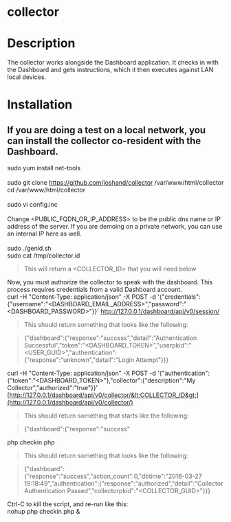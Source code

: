 # collector

# Description
The collector works alongside the Dashboard application. It checks in with the Dashboard and gets instructions, which it then executes against LAN local devices.

# Installation
## If you are doing a test on a local network, you can install the collector co-resident with the Dashboard.
sudo yum install net-tools<br>
<br>
sudo git clone https://github.com/joshand/collector /var/www/html/collector<br>
cd /var/www/html/collector<br>
<br>
sudo vi config.inc<br>
<br>
Change &lt;PUBLIC_FQDN_OR_IP_ADDRESS&gt; to be the public dns name or IP address of the server. If you are demoing on a private network, you can use an internal IP here as well.<br>
<br>
sudo ./genid.sh<br>
sudo cat /tmp/collector.id<br>
> This will return a &lt;COLLECTOR_ID&gt; that you will need below

Now, you must authorize the collector to speak with the dashboard. This process requires credentials from a valid Dashboard account.<br>
curl -H "Content-Type: application/json" -X POST -d '{"credentials":{"username":"&lt;DASHBOARD_EMAIL_ADDRESS&gt;","password":"&lt;DASHBOARD_PASSWORD&gt;"}}' http://127.0.0.1/dashboard/api/v0/session/<br>
> This should return something that looks like the following:

> {"dashboard":{"response":"success","detail":"Authentication Successful","token":"&lt;DASHBOARD_TOKEN&gt;","userpkid":"&lt;USER_GUID&gt;","authentication":{"response":"unknown","detail":"Login Attempt"}}}

curl -H "Content-Type: application/json" -X POST -d '{"authentication":{"token":"&lt;DASHBOARD_TOKEN&gt;"},"collector":{"description":"My Collector","authorized":"true"}}' [http://127.0.0.1/dashboard/api/v0/collector/&lt;COLLECTOR_ID&gt;](http://127.0.0.1/dashboard/api/v0/collector/)<br>
> This should return something that starts like the following:

> {"dashboard":{"response":"success"

php checkin.php<br>
> This should return something that looks like the following:

> {"dashboard":{"response":"success","action_count":0,"dbtime":"2016-03-27 19:18:49","authentication":{"response":"authorized","detail":"Collector Authentication Passed","collectorpkid":"&lt;COLLECTOR_GUID&gt;"}}}

Ctrl-C to kill the script, and re-run like this:<br>
nohup php checkin.php &<br>
